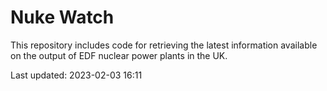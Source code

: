 # Nuke Watch

This repository includes code for retrieving the latest information available on the output of EDF nuclear power plants in the UK.

Last updated: 2023-02-03 16:11